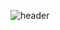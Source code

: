 ![header](https://capsule-render.vercel.app/api?type=wave&color=#8a2be2&height=300&section=header&text=Jimin's%20Github&fontSize=90)
